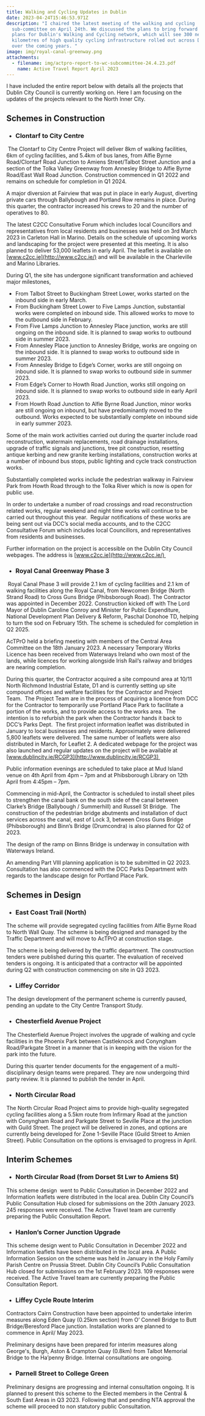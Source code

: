 ```yaml
---
title: Walking and Cycling Updates in Dublin
date: 2023-04-24T15:46:53.971Z
description: "I chaired the latest meeting of the walking and cycling
  sub-committee on April 24th. We discussed the plans to bring forward ambitious
  plans for Dublin's Walking and Cycling network, which will see 300 new
  kilometres of high quality cycling infrastructure rolled out across Dublin
  over the coming years. "
image: img/royal-canal-greenway.png
attachments:
  - filename: img/actpro-report-to-wc-subcommittee-24.4.23.pdf
    name: Active Travel Report April 2023
---
```

I﻿ have included the entire report below with details all the projects that Dublin City Council is currently working on. Here I am focusing on the updates of the projects relevant to the North Inner City. 

## Schemes in Construction

* ### Clontarf to City Centre 

 The Clontarf to City Centre Project will deliver 8km of walking facilities, 6km of cycling facilities, and 5.4km of bus lanes, from Alfie Byrne Road/Clontarf Road Junction to Amiens Street/Talbot Street Junction and a section of the Tolka Valley Greenway from Annesley Bridge to Alfie Byrne Road/East Wall Road Junction. Construction commenced in Q1 2022 and remains on schedule for completion in Q1 2024. 

A major diversion at Fairview that was put in place in early August, diverting private cars through Ballybough and Portland Row remains in place. During this quarter, the contractor increased his crews to 20 and the number of operatives to 80. 

The latest C2CC Consultative Forum which includes local Councillors and representatives from local residents and businesses was held on 3rd March 2023 in Carleton Hall in Marino. Details on the schedule of upcoming works and landscaping for the project were presented at this meeting. It is also planned to deliver 53,000 leaflets in early April. The leaflet is available on [www.c2cc.ie](http://www.c2cc.ie/) and will be available in the Charleville and Marino Libraries. 

During Q1, the site has undergone significant transformation and achieved major milestones, 

* From Talbot Street to Buckingham Street Lower, works started on the inbound side in early March. 
* From Buckingham Street Lower to Five Lamps Junction, substantial works were completed on inbound side. This allowed works to move to the outbound side in February. 
* From Five Lamps Junction to Annesley Place junction, works are still ongoing on the inbound side. It is planned to swap works to outbound side in summer 2023. 
* From Annesley Place junction to Annesley Bridge, works are ongoing on the inbound side. It is planned to swap works to outbound side in summer 2023. 
* From Annesley Bridge to Edge’s Corner, works are still ongoing on inbound side. It is planned to swap works to outbound side in summer 2023. 
* From Edge’s Corner to Howth Road Junction, works still ongoing on inbound side. It is planned to swap works to outbound side in early April 2023. 
* From Howth Road Junction to Alfie Byrne Road Junction, minor works are still ongoing on inbound, but have predominantly moved to the outbound. Works expected to be substantially complete on inbound side in early summer 2023. 

Some of the main work activities carried out during the quarter include road reconstruction, watermain replacements, road drainage installations, upgrade of traffic signals and junctions, tree pit construction, resetting antique kerbing and new granite kerbing installations, construction works at a number of inbound bus stops, public lighting and cycle track construction works.  

Substantially completed works include the pedestrian walkway in Fairview Park from Howth Road through to the Tolka River which is now is open for public use.  

In order to undertake a number of road crossings and road reconstruction related works, regular weekend and night time works will continue to be carried out throughout this year.  Regular notifications of these works are being sent out via DCC’s social media accounts, and to the C2CC Consultative Forum which includes local Councillors, and representatives from residents and businesses.  

Further information on the project is accessible on the Dublin City Council webpages. The address is [www.c2cc.ie](http://www.c2cc.ie/) 

* ### Royal Canal Greenway Phase 3 

 Royal Canal Phase 3 will provide 2.1 km of cycling facilities and 2.1 km of walking facilities along the Royal Canal, from Newcomen Bridge (North Strand Road) to Cross Guns Bridge (Phibsborough Road). The Contractor was appointed in December 2022. Construction kicked off with The Lord Mayor of Dublin Caroline Conroy and Minister for Public Expenditure, National Development Plan Delivery & Reform, Paschal Donohoe TD, helping to turn the sod on February 15th. The scheme is scheduled for completion in Q2 2025. 

AcTPrO held a briefing meeting with members of the Central Area Committee on the 18th January 2023. A necessary Temporary Works Licence has been received from Waterways Ireland who own most of the lands, while licences for working alongside Irish Rail’s railway and bridges are nearing completion.  

During this quarter, the Contractor acquired a site compound area at 10/11 North Richmond Industrial Estate, D1 and is currently setting up site compound offices and welfare facilities for the Contractor and Project Team.  The Project Team are in the process of acquiring a licence from DCC for the Contractor to temporarily use Portland Place Park to facilitate a portion of the works, and to provide access to the works area.  The intention is to refurbish the park when the Contractor hands it back to DCC’s Parks Dept.  The first project information leaflet was distributed in January to local businesses and residents. Approximately were delivered 5,800 leaflets were delivered. The same number of leaflets were also distributed in March, for Leaflet 2. A dedicated webpage for the project was also launched and regular updates on the project will be available at [www.dublincity.ie/RCGP3](http://www.dublincity.ie/RCGP3) 

Public information evenings are scheduled to take place at Mud Island venue on 4th April from 4pm – 7pm and at Phibsborough Library on 12th April from 4:45pm – 7pm.  

Commencing in mid-April, the Contractor is scheduled to install sheet piles to strengthen the canal bank on the south side of the canal between Clarke’s Bridge (Ballybough / Summerhill) and Russell St Bridge.  The construction of the pedestrian bridge abutments and installation of duct services across the canal, east of Lock 3, between Cross Guns Bridge (Phibsborough) and Binn’s Bridge (Drumcondra) is also planned for Q2 of 2023. 

The design of the ramp on Binns Bridge is underway in consultation with Waterways Ireland.  

An amending Part VIII planning application is to be submitted in Q2 2023. Consultation has also commenced with the DCC Parks Department with regards to the landscape design for Portland Place Park. 

<!--EndFragment-->

## S﻿chemes in Design

<!--StartFragment-->

* ### East Coast Trail (North) 

The scheme will provide segregated cycling facilities from Alfie Byrne Road to North Wall Quay. The scheme is being designed and managed by the Traffic Department and will move to AcTPrO at construction stage. 

The scheme is being delivered by the traffic department. The construction tenders were published during this quarter. The evaluation of received tenders is ongoing. It is anticipated that a contractor will be appointed during Q2 with construction commencing on site in Q3 2023. 

<!--EndFragment-->

<!--StartFragment-->

* ### Liffey Corridor 

The design development of the permanent scheme is currently paused, pending an update to the City Centre Transport Study. 

<!--EndFragment-->

<!--StartFragment-->

* ### Chesterfield Avenue Project 

The Chesterfield Avenue Project involves the upgrade of walking and cycle facilities in the Phoenix Park between Castleknock and Conyngham Road/Parkgate Street in a manner that is in keeping with the vision for the park into the future.  

During this quarter tender documents for the engagement of a multi-disciplinary design teams were prepared. They are now undergoing third party review. It is planned to publish the tender in April. 

* ### North Circular Road 

The North Circular Road Project aims to provide high-quality segregated cycling facilities along a 5.5km route from Infirmary Road at the junction with Conyngham Road and Parkgate Street to Seville Place at the junction with Guild Street. The project will be delivered in zones, and options are currently being developed for Zone 1-Seville Place (Guild Street to Amien Street). Public Consultation on the options is envisaged to progress in April. 

<!--EndFragment-->

## I﻿nterim Schemes

<!--StartFragment-->

* ### North Circular Road (from Dorset St Lwr to Amiens St)  

This scheme design  went to Public Consultation in December 2022 and Information leaflets were distributed in the local area. Dublin City Council’s Public Consultation Hub closed for submissions on the 20th January 2023. 245 responses were received. The Active Travel team are currently preparing the Public Consultation Report. 

* ### Hanlon’s Corner Junction Upgrade 

This scheme design went to Public Consultation in December 2022 and Information leaflets have been distributed in the local area. A Public Information Session on the scheme was held in January in the Holy Family Parish Centre on Prussia Street. Dublin City Council’s Public Consultation Hub closed for submissions on the 1st February 2023. 109 responses were received. The Active Travel team are currently preparing the Public Consultation Report. 

<!--EndFragment-->

<!--StartFragment-->

* ### Liffey Cycle Route Interim

Contractors Cairn Construction have been appointed to undertake interim measures along Eden Quay (0.25km section) from O’ Connell Bridge to Butt Bridge/Beresford Place junction. Installation works are planned to commence in April/ May 2023. 

Preliminary designs have been prepared for interim measures along George's, Burgh, Aston & Crampton Quay (0.8km) from Talbot Memorial Bridge to the Ha’penny Bridge. Internal consultations are ongoing.  

<!--EndFragment-->

<!--StartFragment-->

* ### Parnell Street to College Green 

Preliminary designs are progressing and internal consultation ongoing. It is planned to present this scheme to the Elected members in the Central & South East Areas in Q3 2023. Following that and pending NTA approval the scheme will proceed to non statutory public Consultation. 

<!--EndFragment-->